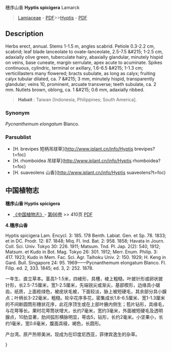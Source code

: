 穗序山香 **Hyptis spicigera** Lamarck

> [Lamiaceae](http://www.iplant.cn/info/Lamiaceae?t=foc) - [PDF](http://www.iplant.cn/foc/pdf/Lamiaceae.pdf)>>[Hyptis](http://www.iplant.cn/info/Hyptis?t=foc) - [PDF](http://www.iplant.cn/foc/pdf/Hyptis.pdf)

## Description

Herbs erect, annual. Stems 1-1.5 m, angles scabrid. Petiole 0.3-2.2 cm, scabrid; leaf blade lanceolate to ovate-lanceolate, 2.5-7.5 &amp;#215; 1-2.5 cm, adaxially olive green, tuberculate hairy, abaxially glandular, minutely hispid on veins, base cuneate, margin serrulate, apex acute to acuminate. Spikes continuous, cylindric, terminal or axillary, 1.6-6.5 &amp;#215; 1-1.3 cm; verticillasters many flowered; bracts subulate, as long as calyx; fruiting calyx tubular dilated, ca. 7 &amp;#215; 3 mm, minutely hispid, transparently glandular; veins 10, prominent, arcuate transverse; teeth subulate, ca. 2 mm. Nutlets brown, oblong, ca. 1 &amp;#215; 0.6 mm, adaxially ribbed.


> **Habait** : 
> Taiwan [Indonesia, Philippines; South America].

### Synonym
*Pycnanthemum elongatum* Blanco.



### Parsublist

* [H.  brevipes  短柄吊球草](http://www.iplant.cn/info/Hyptis brevipes?t=foc)
* [H.  rhomboidea  吊球草](http://www.iplant.cn/info/Hyptis rhomboidea?t=foc)
* [H.  suaveolens  山香](http://www.iplant.cn/info/Hyptis suaveolens?t=foc)

## 中国植物志



**穗序山香 Hyptis spicigera**

* [《中国植物志》](http://www.iplant.cn/frps)- [第66卷](http://www.iplant.cn/frps/vol/66) >> 410页 [PDF](http://www.iplant.cn/frps/pdf/66/410.PDF)


**4.穗序山香**

Hyptis spicigera Lam. Encycl. 3: 185. 178 Benth. Labiat. Gen. et Sp. 78. 1833; et in DC. Prodr. 12: 87. 1848; Miq. Fl. Ind. Bat. 2: 958. 1858; Havata in Journ. Coll. Sci. Univ. Tokyo 30: 226. 1911; Matsum. Tnd. Pl. Jap. 2(2): 540, 1912; Matsum. et Kudo in Bot. Mag. Tokyo 26: 301. 1912; Merr. Enum. Philip. 3: 417. 1923; Kudo in Mem. Fac. Sci. Agr. Taihoku Univ. 2: 150. 1929; H. Keng in Gard. Bull. Singapore 24: 95. 1969——Pycnanthemum elongatum Blanco. Fl. Filip. ed. 2, 333. 1845; ed. 3, 2: 252. 1878.

一年生、直立草本。茎高1-1.5米，四棱形，具槽，棱上粗糙。叶披针形或卵状披针形，长2.5-7.5厘米，宽1-2.5厘米，先端锐尖或渐尖，基部楔形，边缘具小锯齿，纸质，上面榄绿色，被疣状毛被，下面较淡，脉上被短硬毛，其余部分具小腺点；叶柄长3-22毫米，粗糙。轮伞花序多花，密集成长1.8-6.5厘米、宽1-1.3厘米的不间断圆筒形穗状花序，此花序顶生或在上部叶腋内侧生；苞片钻形，具缘毛，与花萼等长。果时花萼筒状增大，长约7毫米，宽约3毫米，外面被短硬毛及透明腺点，10肋显著，肋间弧形横脉明显，萼齿5，钻形，长约2毫米。小坚果小，长约1毫米，宽0.6毫米，腹面具稜，褐色，长圆形。

产台湾。原产热带美洲，现成为在印度尼西亚，菲律宾逸生的杂草。



}